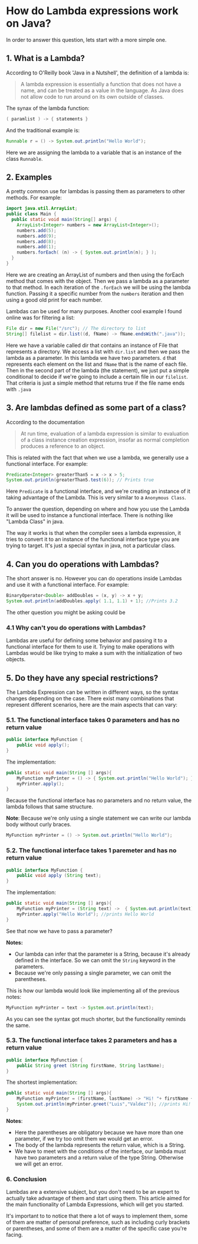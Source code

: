 # How do Lambda expressions work on Java?
In order to answer this question, lets start with a more simple one.

## 1. What is a Lambda?
According to O'Reilly book 'Java in a Nutshell', the definition of a lambda is:
>A lambda expression is essentially a function that does not have a name, and can be treated as a value in the language. As Java does not allow code to run around on its own outside of classes.


The synax of the lambda function:
```java
( paramlist ) -> { statements }
```
And the traditional example is:
```java
Runnable r = () -> System.out.println("Hello World");
```
Here we are assigning the lambda to a variable that is an instance of the class `Runnable`.

## 2. Examples
A pretty common use for lambdas is passing them as parameters to other methods. For example:
```java
import java.util.ArrayList;
public class Main {
  public static void main(String[] args) {
    ArrayList<Integer> numbers = new ArrayList<Integer>();
    numbers.add(5);
    numbers.add(9);
    numbers.add(8);
    numbers.add(1);
    numbers.forEach( (n) -> { System.out.println(n); } );
  }
}
```
Here we are creating an ArrayList of numbers and then using the forEach method that comes with the object. Then we pass a lambda as a parameter to that method. In each iteration of the `.forEach` we will be using the lambda function. Passing it a specific number from the `numbers` iteration and then using a good old print for each number.

Lambdas can be used for many purposes. Another cool example I found online was for filtering a list:
```java
File dir = new File("/src"); // The directory to list
String[] filelist = dir.list((d, fName) -> fName.endsWith(".java"));
```
Here we have a variable called dir that contains an instance of File that represents a directory. We access a list with `dir.list` and then we pass the lambda as a parameter. In this lambda we have two parameters. `d` that represents each element on the list and `fName` that is the name of each file.
Then in the second part of the lambda (the statement), we just put a simple conditional to decide if we're going to include a certain file in our `filelist`. That criteria is just a simple method that returns true if the file name ends with `.java`


## 3. Are lambdas defined as some part of a class?

According to the documentation
>At run time, evaluation of a lambda expression is similar to evaluation of a class instance creation expression, insofar as normal completion produces a reference to an object.

This is related with the fact that when we use a lambda, we generally use a functional interface. For example:
```java
Predicate<Integer> greaterThan5 = x -> x > 5;
System.out.println(greaterThan5.test(6)); // Prints true
```
Here `Predicate` is a functional interface, and we're creating an instance of it taking advantage of the Lambda. This is very similar to a `Anonymous Class`.

To answer the question, depending on where and how you use the Lambda it will be used to instance a functional interface. There is nothing like "Lambda Class" in java.

The way it works is that when the compiler sees a lambda expression, it tries to convert it to an instance of the functional interface type you are trying to target. It's just a special syntax in java, not a particular class.

## 4. Can you do operations with Lambdas?
The short answer is no. However you can do operations inside Lambdas and use it with a functional interface. For example:
```java
BinaryOperator<Double> addDoubles = (x, y) -> x + y;
System.out.println(addDoubles.apply( 1.1, 1.1) + 1); //Prints 3.2
```
The other question you might be asking could be

### 4.1 Why can't you do operations with Lambdas?
Lambdas are useful for defining some behavior and passing it to a functional interface for them to use it. Trying to make operations with Lambdas would be like trying to make a sum with the initialization of two objects.

## 5. Do they have any special restrictions?
The Lambda Expression can be written in different ways, so the syntax changes depending on the case. There exist many combinations that represent different scenarios, here are the main aspects that can vary:

### 5.1. The functional interface takes 0 parameters and has no return value

```java
public interface MyFunction {
    public void apply();
}
```
The implementation: 
```java
public static void main(String [] args){
	MyFunction myPrinter = () -> { System.out.println("Hello World"); };
	myPrinter.apply();
}
```
Because the functional interface has no parameters and no return value, the lambda follows that same structure.

**Note**: Because we're only using a single statement we can write our lambda body without curly braces.
```java
MyFunction myPrinter = () -> System.out.println("Hello World");
```
### 5.2. The functional interface takes 1 paremeter and has no return value
```java
public interface MyFunction {
    public void apply (String text);
}
```
The implementation:
```java
public static void main(String [] args){
	MyFunction myPrinter = (String text) ->  { System.out.println(text); };
	myPrinter.apply("Hello World"); //prints Hello World
}
```
See that now we have to pass a parameter?

**Notes:** 

- Our lambda can infer that the parameter is a String, because it's already defined in the interface. So we can omit the `String` keyword in the parameters.
- Because we're only passing a single parameter, we can omit the parentheses.

This is how our lambda would look like implementing all of the previous notes:
```java
MyFunction myPrinter = text -> System.out.println(text);
```
As you can see the syntax got much shorter, but the functionality reminds the same.

### 5.3. The functional interface takes 2 parameters and has a return value
```java
public interface MyFunction {
    public String greet (String firstName, String lastName);
}
```
The shortest implementation:
```java
public static void main(String [] args){
	MyFunction myPrinter = (firstName, lastName) -> "Hi! "+ firstName + " " + lastName;
	System.out.println(myPrinter.greet("Luis","Valdez")); //prints Hi! Luis Valdez
}
```
**Notes**: 
- Here the parentheses are obligatory because we have more than one parameter, if we try too omit them we would get an error.
- The body of the lambda represents the return value, which is a String.
- We have to meet with the conditions of the interface, our lambda must have two parameters and a return value of the type String. Otherwise we will get an error.

### 6. Conclusion
Lambdas are a extensive subject, but you don't need to be an expert to actually take advantage of them and start using them. This article aimed for the main functionality of Lambda Expressions, which will get you started.

It's important to to notice that there a lot of ways to implement them, some of them are matter of personal preference, such as including curly brackets or parentheses, and some of them are a matter of the specific case you're facing.

